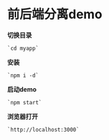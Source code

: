 # 前后端分离demo

**切换目录**

	`cd myapp`

**安装**

	`npm i -d`

**启动demo**

	`npm start`

**浏览器打开**

	`http://localhost:3000`